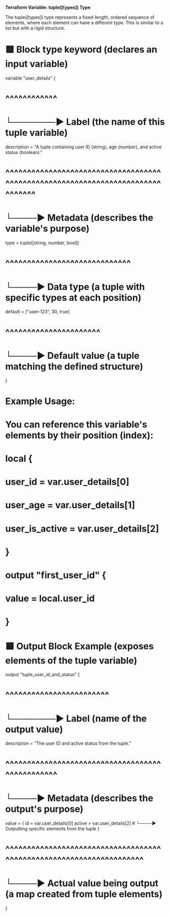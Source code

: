 **Terraform Variable: tuple([types]) Type**

The tuple([types]) type represents a fixed-length, ordered sequence of elements, where each element can have a different type. This is similar to a list but with a rigid structure.

# 🟦 Block type keyword (declares an input variable)

variable "user_details" {
#        ^^^^^^^^^^^^
#        └───────▶ Label (the name of this tuple variable)

  description = "A tuple containing user ID (string), age (number), and active status (boolean)."
  #           ^^^^^^^^^^^^^^^^^^^^^^^^^^^^^^^^^^^^^^^^^^^^^^^^^^^^^^^^^^^^^^^^^^^^^^^^^^^^^^^
  #           └────▶ Metadata (describes the variable's purpose)

  type        = tuple([string, number, bool])
  #           ^^^^^^^^^^^^^^^^^^^^^^^^^^^^^
  #           └────▶ Data type (a tuple with specific types at each position)

  default     = ["user-123", 30, true]
  #           ^^^^^^^^^^^^^^^^^^^^^^
  #           └────▶ Default value (a tuple matching the defined structure)
}

# Example Usage:
# You can reference this variable's elements by their position (index):
# local {
#   user_id      = var.user_details[0]
#   user_age     = var.user_details[1]
#   user_is_active = var.user_details[2]
# }
#
# output "first_user_id" {
#   value = local.user_id
# }

# 🟩 Output Block Example (exposes elements of the tuple variable)
output "tuple_user_id_and_status" {
#        ^^^^^^^^^^^^^^^^^^^^^^^^
#        └───────▶ Label (name of the output value)

  description = "The user ID and active status from the tuple."
  #           ^^^^^^^^^^^^^^^^^^^^^^^^^^^^^^^^^^^^^^^^^^^^^^^^
  #           └────▶ Metadata (describes the output's purpose)

  value = {
    id     = var.user_details[0]
    active = var.user_details[2]
    #      └────▶ Outputting specific elements from the tuple
  }
  #           ^^^^^^^^^^^^^^^^^^^^^^^^^^^^^^^^^^^^^^^^^^^^^^^^^^^^^^^^^^^^^^^^^^^^
  #           └────▶ Actual value being output (a map created from tuple elements)
}

